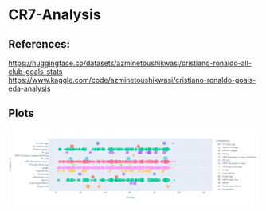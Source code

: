 # CR7-Analysis

## References:
https://huggingface.co/datasets/azminetoushikwasi/cristiano-ronaldo-all-club-goals-stats
https://www.kaggle.com/code/azminetoushikwasi/cristiano-ronaldo-goals-eda-analysis

## Plots
![](./plot.png)
